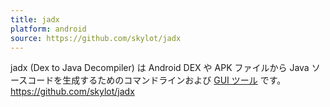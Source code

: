 ```yaml
---
title: jadx
platform: android
source: https://github.com/skylot/jadx
---
```


jadx (Dex to Java Decompiler) は Android DEX や APK ファイルから Java ソースコードを生成するためのコマンドラインおよび [GUI ツール](https://github.com/skylot/jadx/wiki/jadx-gui-features-overview "jadx gui features overview") です。 <https://github.com/skylot/jadx>
